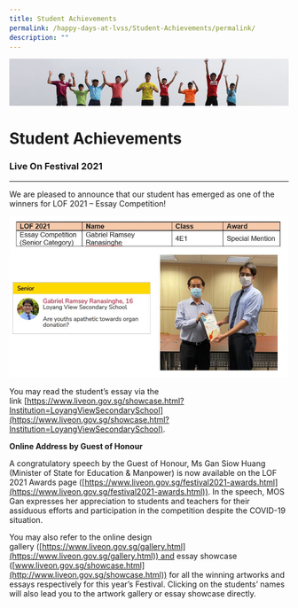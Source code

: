```yaml
---
title: Student Achievements
permalink: /happy-days-at-lvss/Student-Achievements/permalink/
description: ""
---
```

![](/images/Banner.jpg)

Student Achievements
====================

### Live On Festival 2021
---------------------

We are pleased to announce that our student has emerged as one of the winners for LOF 2021 – Essay Competition!

![](/images/LOF%202021.jpeg)

You may read the student’s essay via the link [https://www.liveon.gov.sg/showcase.html?Institution=LoyangViewSecondarySchool](https://www.liveon.gov.sg/showcase.html?Institution=LoyangViewSecondarySchool).

**Online Address by Guest of Honour**

A congratulatory speech by the Guest of Honour, Ms Gan Siow Huang (Minister of State for Education & Manpower) is now available on the LOF 2021 Awards page ([https://www.liveon.gov.sg/festival2021-awards.html](https://www.liveon.gov.sg/festival2021-awards.html)). In the speech, MOS Gan expresses her appreciation to students and teachers for their assiduous efforts and participation in the competition despite the COVID-19 situation.

You may also refer to the online design gallery ([https://www.liveon.gov.sg/gallery.html](https://www.liveon.gov.sg/gallery.html)) and essay showcase ([www.liveon.gov.sg/showcase.html](http://www.liveon.gov.sg/showcase.html)) for all the winning artworks and essays respectively for this year’s Festival. Clicking on the students’ names will also lead you to the artwork gallery or essay showcase directly.